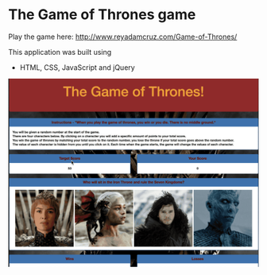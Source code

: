 # The Game of Thrones game

Play the game here: http://www.reyadamcruz.com/Game-of-Thrones/

This application was built using 
- HTML, CSS, JavaScript and jQuery 


![Alt Text](/assets/images/game-of-thrones-game.gif)

